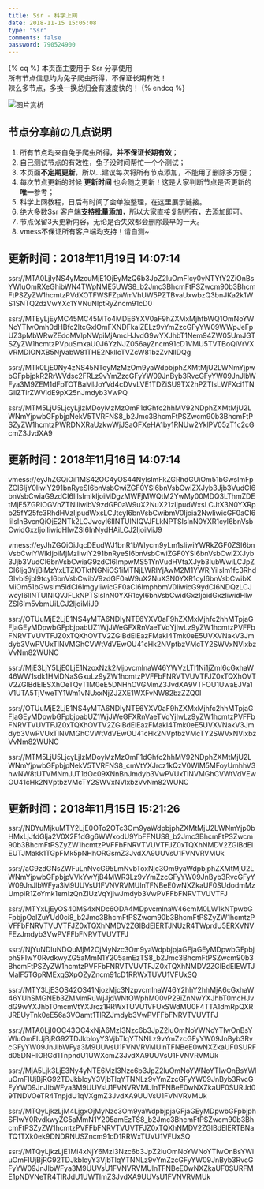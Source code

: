 ```yaml
---
title: Ssr - 科学上网
date: 2018-11-15 15:05:08
type: "Ssr"
comments: false
password: 790524900
---
```


{% cq %} 本页面主要用于 Ssr 分享使用<br>所有节点信息均为兔子爬虫所得，不保证长期有效！<br>辣么多节点，多换一换总归会有速度快的！ {% endcq %}

![图片赏析](https://www.superbed.cn/pic/5bed20b99dc6d61ad66ee38f)

## 节点分享前の几点说明

1. 所有节点均来自兔子爬虫所得，**并不保证长期有效**；
2. 自己测试节点的有效性，兔子没时间帮忙一个个测试；
3. 本页面**不定期更新**，所以...建议每次将所有节点添加，不能用了删除多方便；
4. 每次节点更新的时候 **更新时间** 也会随之更新！这是大家判断节点是否更新的**唯一**参考；
5. 科学上网教程，日后有时间了会单独整理，在这里展示链接。
6. 绝大多数Ssr 客户端**支持批量添加**，所以大家直接复制所有，去添加即可。
7. 节点保留3天更新内容，无论是否失效都会删除最早的一天。
8. vmess不保证所有客户端均支持！请自测~

## 更新时间：2018年11月19日 14:07:14
<div style="word-break: break-all;">
ssr://MTA0LjIyNS4yMzcuMjE1OjEyMzQ6b3JpZ2luOmFlcy0yNTYtY2ZiOnBsYWluOmRXeGhibWN4TWpNME5UWS8_b2Jmc3BhcmFtPSZwcm90b3BhcmFtPSZyZW1hcmtzPVdXOTFWSFZpWmVhUW5PZTBvaUxwbzQ3bnJKa2k1WS1SNTQ2dzVwYXc1YVNuNlptRyZncm91cD0

ssr://MTEyLjEyMC45MC45MTo4MDE6YXV0aF9hZXMxMjhfbWQ1OmNoYWNoYTIwOmh0dHBfc2ltcGxlOmFXNDFkalZELz9vYmZzcGFyYW09WWpJeFpUZ3pMbWRwZEdoMVlpNWpiMjAmcHJvdG9wYXJhbT1Nem94ZW05UmJGTSZyZW1hcmtzPVpuSmxaU0J6YzNJZ056ayZncm91cD1VMU5TVTBoQlVrVXVRMDlONXB5NjVabW81THE2NkllcTVZcW81bzZvNllDQg

ssr://MTk0LjE0Ny4zNS45NToyMzMzOm9yaWdpbjphZXMtMjU2LWNmYjpwbGFpbjpkR2RrWVdsc2FRLz9vYmZzcGFyYW09JnByb3RvcGFyYW09JnJlbWFya3M9ZEM1dFpTOTBaMlJoYVd4cDVvLVE1TDZiSU9TX2hPZTlsLWFXci1TNGllZTlrZWVidE9pX25nJmdyb3VwPQ

ssr://MTM5LjU5LjcyLjIzMDoyMzMzOmF1dGhfc2hhMV92NDphZXMtMjU2LWNmYjpwbGFpbjpNekV5TVRFNS8_b2Jmc3BhcmFtPSZwcm90b3BhcmFtPSZyZW1hcmtzPWRDNXRaUzkwWjJSaGFXeHA1by1RNUw2YklPV05zT1c2cGcmZ3JvdXA9
</div>

## 更新时间：2018年11月16日 14:07:14
<div style="word-break: break-all;">
vmess://eyJhZGQiOiI1MS42OC4yOS44NyIsImFkZGRhdGUiOm51bGwsImFpZCI6IjY0IiwiY291bnRyeSI6bnVsbCwiZGF0YSI6bnVsbCwiZXJyb3Jjb3VudCI6bnVsbCwiaG9zdCI6IiIsImlkIjoiMDgzMWFjMWQtM2YwMy00MDQ3LThmZDEtMjE5ZGRlOGVhZTNlIiwibV9zdGF0aW9uX2NuX21zIjpudWxsLCJtX3N0YXRpb25fY25fc3RhdHVzIjpudWxsLCJtcyI6bnVsbCwibmV0Ijoia2NwIiwicGF0aCI6IiIsInBvcnQiOjE2NTk2LCJwcyI6IlNTUlNIQVJFLkNPTSIsInN0YXR1cyI6bnVsbCwidGxzIjoiIiwidHlwZSI6InNydHAiLCJ2IjoiMiJ9

vmess://eyJhZGQiOiJqcDEudWJ1bnR1bWlycm9yLm1sIiwiYWRkZGF0ZSI6bnVsbCwiYWlkIjoiMjMzIiwiY291bnRyeSI6bnVsbCwiZGF0YSI6bnVsbCwiZXJyb3Jjb3VudCI6bnVsbCwiaG9zdCI6ImpwMS51YnVudHVtaXJyb3IubWwiLCJpZCI6Ijg3YjBiMzYxLTZlOTktNGNiOS1iMTNjLWRlYjAwM2M1YWRjYiIsIm1fc3RhdGlvbl9jbl9tcyI6bnVsbCwibV9zdGF0aW9uX2NuX3N0YXR1cyI6bnVsbCwibXMiOm51bGwsIm5ldCI6ImgyIiwicGF0aCI6ImphbmV0IiwicG9ydCI6NDQzLCJwcyI6IlNTUlNIQVJFLkNPTSIsInN0YXR1cyI6bnVsbCwidGxzIjoidGxzIiwidHlwZSI6Im5vbmUiLCJ2IjoiMiJ9

ssr://OTUuMjE2LjE1NS4yMTA6NDIyNTE6YXV0aF9hZXMxMjhfc2hhMTpjaGFjaGEyMDpwbGFpbjpabUZ1WjJWeGFXRnVaeTVqYjIwLz9yZW1hcmtzPVFFbFNRVTVUVTFJZ0xTQXhOVTV2ZGlBdElEazFMakl4Tmk0eE5UVXVNakV3Jmdyb3VwPVUxTlNVMGhCVWtVdVEwOU41cHk2NVptbzVMcTY2SWVxNVlxbzVvNm82WUNC

ssr://MjE3LjY5LjE0LjE1NzoxNzk2MjpvcmlnaW46YWVzLTI1Ni1jZmI6cGxhaW46WW1sdk1HMDNaSGxuLz9yZW1hcmtzPVFFbFNRVTVUVTFJZ0xTQXhOVTV2ZGlBdElESXhOeTQyT1M0eE5DNHhOVGMmZ3JvdXA9VTFOU1UwaEJVa1V1UTA5TjVweTY1Wm1vNUxxNjZJZXE1WXFvNW82bzZZQ0I

ssr://OTUuMjE2LjE1NS4yMTA6NDIyNTE6YXV0aF9hZXMxMjhfc2hhMTpjaGFjaGEyMDpwbGFpbjpabUZ1WjJWeGFXRnVaeTVqYjIwLz9yZW1hcmtzPVFFbFNRVTVUVTFJZ0xTQXhOVTV2ZGlBdElEazFMakl4Tmk0eE5UVXVNakV3Jmdyb3VwPVUxTlNVMGhCVWtVdVEwOU41cHk2NVptbzVMcTY2SWVxNVlxbzVvNm82WUNC

ssr://MTM5LjU5LjcyLjIzMDoyMzMzOmF1dGhfc2hhMV92NDphZXMtMjU2LWNmYjpwbGFpbjpNekV5TVRFNS8_cmVtYXJrcz1kQzV0WlM5MFoyUmhhV3hwNW8tUTVMNmJJT1dOc09XNnBnJmdyb3VwPVUxTlNVMGhCVWtVdVEwOU41cHk2NVptbzVMcTY2SWVxNVlxbzVvNm82WUNC
</div>

## 更新时间：2018年11月15日 15:21:26
<div style="word-break: break-all;">
ssr://NDYuMjkuMTY2LjE0OTo2OTc3Om9yaWdpbjphZXMtMjU2LWNmYjp0bHMxLjJfdGlja2V0X2F1dGg6WWxodU9YbFFNUS8_b2Jmc3BhcmFtPSZwcm90b3BhcmFtPSZyZW1hcmtzPVFFbFNRVTVUVTFJZ0xTQXhNMDV2ZGlBdElEUTJMakk1TGpFMk5pNHhORGsmZ3JvdXA9UUVsU1FVNVRVMUk

ssr://aG9zdGNsZWFuLnNvcG95LmNvbToxNjc3Om9yaWdpbjphZXMtMjU2LWNmYjpwbGFpbjpVVkYwYjB4MWR3Lz9vYmZzcGFyYW09JnByb3RvcGFyYW09JnJlbWFya3M9UUVsU1FVNVRVMUlnTFNBeE0wNXZkaUF0SUdodmMzUmpiR1ZoYmk1emIzQnZlUzVqYjIwJmdyb3VwPVFFbFNRVTVUVTFJ

ssr://MTYxLjEyOS40MS4xNDc6ODA4MDpvcmlnaW46cmM0LW1kNTpwbGFpbjpOalZuYUd0ci8_b2Jmc3BhcmFtPSZwcm90b3BhcmFtPSZyZW1hcmtzPVFFbFNRVTVUVTFJZ0xTQXhNMDV2ZGlBdElERTJNUzR4TWprdU5ERXVNVFEzJmdyb3VwPVFFbFNRVTVUVTFJ

ssr://NjYuNDIuNDQuMjM2OjMyNzc3Om9yaWdpbjpjaGFjaGEyMDpwbGFpbjphSFIwY0RvdkwyZG5aMmN1Y205amEzTS8_b2Jmc3BhcmFtPSZwcm90b3BhcmFtPSZyZW1hcmtzPVFFbFNRVTVUVTFJZ0xTQXhNMDV2ZGlBdElEWTJMalF5TGpRMExqSXpOZyZncm91cD1RRWxTUVU1VFUxSQ

ssr://MTY3LjE3OS42OS41NjozMjc3NzpvcmlnaW46Y2hhY2hhMjA6cGxhaW46YUhSMGNEb3ZMMmRuWjJjdWNtOWphM00vP29iZnNwYXJhbT0mcHJvdG9wYXJhbT0mcmVtYXJrcz1RRWxTUVU1VFUxSWdMU0F4TTA1dmRpQXRJREUyTnk0eE56a3VOamt1TlRZJmdyb3VwPVFFbFNRVTVUVTFJ

ssr://MTA0LjI0OC43OC4xNjA6MzI3Nzc6b3JpZ2luOmNoYWNoYTIwOnBsYWluOmFIUjBjRG92TDJkbloyY3VjbTlqYTNNLz9vYmZzcGFyYW09JnByb3RvcGFyYW09JnJlbWFya3M9UUVsU1FVNVRVMUlnTFNBeE0wNXZkaUF0SURFd05DNHlORGd1TnpndU1UWXcmZ3JvdXA9UUVsU1FVNVRVMUk

ssr://MjA5Ljk3LjE3Ny4yNTE6MzI3Nzc6b3JpZ2luOmNoYWNoYTIwOnBsYWluOmFIUjBjRG92TDJkbloyY3VjbTlqYTNNLz9vYmZzcGFyYW09JnByb3RvcGFyYW09JnJlbWFya3M9UUVsU1FVNVRVMUlnTFNBeE0wNXZkaUF0SURJd09TNDVOeTR4TnpjdU1qVXgmZ3JvdXA9UUVsU1FVNVRVMUk

ssr://MTQyLjkzLjM4LjgxOjMyNzc3Om9yaWdpbjpjaGFjaGEyMDpwbGFpbjphSFIwY0RvdkwyZG5aMmN1Y205amEzTS8_b2Jmc3BhcmFtPSZwcm90b3BhcmFtPSZyZW1hcmtzPVFFbFNRVTVUVTFJZ0xTQXhNMDV2ZGlBdElERTBNaTQ1TXk0ek9DNDRNUSZncm91cD1RRWxTUVU1VFUxSQ

ssr://MTQyLjkzLjE1Mi4xNjY6MzI3Nzc6b3JpZ2luOmNoYWNoYTIwOnBsYWluOmFIUjBjRG92TDJkbloyY3VjbTlqYTNNLz9vYmZzcGFyYW09JnByb3RvcGFyYW09JnJlbWFya3M9UUVsU1FVNVRVMUlnTFNBeE0wNXZkaUF0SURFME1pNDVNeTR4TlRJdU1UWTImZ3JvdXA9UUVsU1FVNVRVMUk
</div>